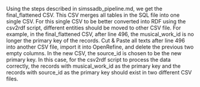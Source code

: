 Using the steps described in simssadb_pipeline.md, we get the final_flattened CSV. This CSV merges all tables in the SQL file into one single CSV. For this single CSV to be better converted into RDF using the csv2rdf script, different entities should be moved to other CSV file. For example, in the final_flattened CSV, after line 496, the musical_work_id is no longer the primary key of the records. 
Cut & Paste all texts after line 496 into another CSV file, import it into OpenRefine, and delete the previous two empty columns.
In the new CSV, the source_id is chosen to be the new primary key. In this case, for the csv2rdf script to process the data correctly, the records with musical_work_id as the primary key and the records with source_id as the primary key should exist in two different CSV files.